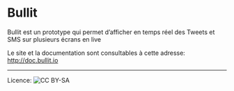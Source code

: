# Bullit

Bullit est un prototype qui permet d’afficher en temps réel des Tweets et SMS sur plusieurs écrans en live

Le site et la documentation sont consultables à cette adresse: <http://doc.bullit.io>

---

Licence: ![CC BY-SA](http://upload.wikimedia.org/wikipedia/commons/a/a9/CC-BY-SA.png)
